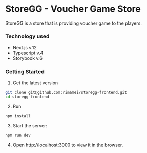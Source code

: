 # StoreGG - Voucher Game Store

StoreGG is a store that is providing voucher game to the players.

### Technology used

- Next.js v.12
- Typescript v.4
- Storybook v.6

### Getting Started
1. Get the latest version

```bash
git clone git@github.com:rimamei/storegg-frontend.git
cd storegg-frontend
```

2. Run

```bash
npm install
```

3. Start the server:
```bash
npm run dev
```

4. Open http://localhost:3000 to view it in the browser.
